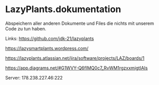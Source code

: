 # LazyPlants.dokumentation

Abspeichern aller anderen Dokumente und Files die nichts mit unserem Code zu tun haben.


Links:
https://github.com/jdk-21/lazyplants

https://lazysmartplants.wordpress.com/

https://lazyplants.atlassian.net/jira/software/projects/LAZ/boards/1

https://app.diagrams.net/#G1WVY-Q6fIMQ0c7_RvWM1rgzxxmigtIAIs


Server: 178.238.227.46:222
